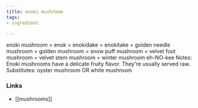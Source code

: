 ```yaml
---
title: enoki mushroom
tags:
- ingredient

---
```

enoki mushroom = enok = enokidake = enokitake = golden needle mushroom = golden mushroom = snow puff mushroom = velvet foot mushroom = velvet stem mushroom = winter mushroom eh-NO-kee Notes: Enoki mushrooms have a delicate fruity flavor. They're usually served raw. Substitutes: oyster mushroom OR white mushroom

### Links

* [[mushrooms]]
